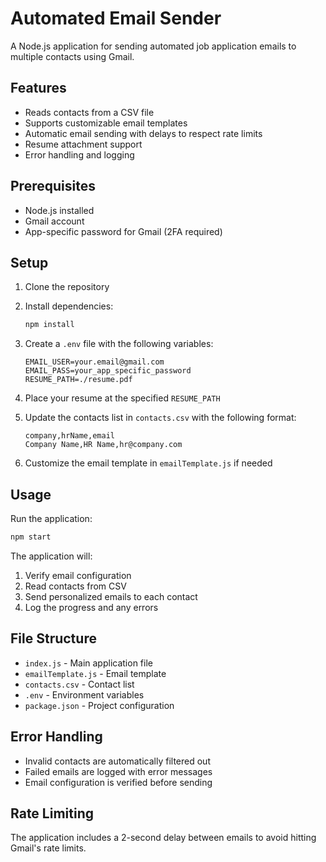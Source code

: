 # Automated Email Sender

A Node.js application for sending automated job application emails to multiple contacts using Gmail.

## Features

- Reads contacts from a CSV file
- Supports customizable email templates
- Automatic email sending with delays to respect rate limits
- Resume attachment support
- Error handling and logging

## Prerequisites

- Node.js installed
- Gmail account
- App-specific password for Gmail (2FA required)

## Setup

1. Clone the repository
2. Install dependencies:
   ```bash
   npm install
   ```
3. Create a `.env` file with the following variables:
   ```
   EMAIL_USER=your.email@gmail.com
   EMAIL_PASS=your_app_specific_password
   RESUME_PATH=./resume.pdf
   ```

4. Place your resume at the specified `RESUME_PATH`

5. Update the contacts list in `contacts.csv` with the following format:
   ```
   company,hrName,email
   Company Name,HR Name,hr@company.com
   ```

6. Customize the email template in `emailTemplate.js` if needed

## Usage

Run the application:
```bash
npm start
```

The application will:
1. Verify email configuration
2. Read contacts from CSV
3. Send personalized emails to each contact
4. Log the progress and any errors

## File Structure

- `index.js` - Main application file
- `emailTemplate.js` - Email template
- `contacts.csv` - Contact list
- `.env` - Environment variables
- `package.json` - Project configuration

## Error Handling

- Invalid contacts are automatically filtered out
- Failed emails are logged with error messages
- Email configuration is verified before sending

## Rate Limiting

The application includes a 2-second delay between emails to avoid hitting Gmail's rate limits.